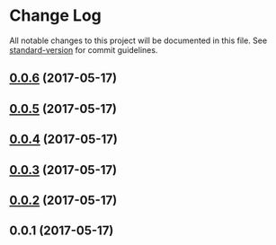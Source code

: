 # Change Log

All notable changes to this project will be documented in this file. See [standard-version](https://github.com/conventional-changelog/standard-version) for commit guidelines.

<a name="0.0.6"></a>
## [0.0.6](https://github.com/geometryzen/davinci-matrix/compare/v0.0.5...v0.0.6) (2017-05-17)



<a name="0.0.5"></a>
## [0.0.5](https://github.com/geometryzen/davinci-matrix/compare/v0.0.4...v0.0.5) (2017-05-17)



<a name="0.0.4"></a>
## [0.0.4](https://github.com/geometryzen/davinci-matrix/compare/v0.0.3...v0.0.4) (2017-05-17)



<a name="0.0.3"></a>
## [0.0.3](https://github.com/geometryzen/davinci-matrix/compare/v0.0.2...v0.0.3) (2017-05-17)



<a name="0.0.2"></a>
## [0.0.2](https://github.com/geometryzen/davinci-matrix/compare/v0.0.1...v0.0.2) (2017-05-17)



<a name="0.0.1"></a>
## 0.0.1 (2017-05-17)
